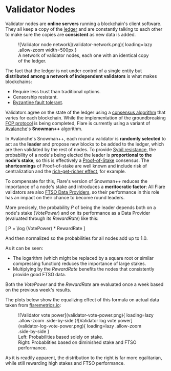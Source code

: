 # Validator Nodes

Validator nodes are **online servers** running a blockchain's client software. They all keep a copy of the [ledger](glossary.md#ledger) and are constantly talking to each other to make sure the copies are **consistent** as new data is added.

<figure markdown>
  ![Validator node network](validator-network.png){ loading=lazy .allow-zoom width=500px }
  <figcaption>A network of validator nodes, each one with an identical copy of the ledger.</figcaption>
</figure>

The fact that the ledger is not under control of a single entity but **distributed among a network of independent validators** is what makes blockchains:

- Require less trust than traditional options.
- Censorship resistant.
- [Byzantine fault tolerant](glossary.md#byzantine_fault_tolerance).

Validators agree on the state of the ledger using a [consensus algorithm](glossary.md#consensus) that varies for each blockchain. While the implementation of the groundbreaking [FCP protocol](glossary.md#fcp) is being completed, Flare is currently using a variant of [Avalanche](glossary.md#avalanche)'s **Snowman++** algorithm.

In Avalanche's Snowman++, each round a validator is **randomly selected** to act as the **leader** and propose new blocks to be added to the ledger, which are then validated by the rest of nodes. To provide [Sybil resistance](glossary.md#sybil_resistance), the probability of a node's being elected the leader is **proportional to the node's stake**, so this is effectively a [Proof-of-Stake](glossary.md#proof_of_stake) consensus. The **shortcomings** of Proof-of-stake are well known and include risk of centralization and the [rich-get-richer effect](https://en.wikipedia.org/wiki/Matthew_effect), for example.

To compensate for this, Flare's version of Snowman++ reduces the importance of a node's stake and introduces a **meritocratic factor**: All Flare validators are also [FTSO Data Providers](glossary.md#data_provider), so their performance in this role has an impact on their chance to become round leaders.

More precisely, the probability $P$ of being the leader depends both on a node's stake ($VotePower$) and on its performance as a Data Provider (evaluated through its $RewardRate$) like this:

\[
P = \log (VotePower) * RewardRate
\]

And then normalized so the probabilities for all nodes add up to $1.0$.

As it can be seen:

- The logarithm (which might be replaced by a square root or similar compressing function) reduces the importance of large stakes.
- Multiplying by the $RewardRate$ benefits the nodes that consistently provide good FTSO data.

Both the $VotePower$ and the $RewardRate$ are evaluated once a week based on the previous week's results.

The plots below show the equalizing effect of this formula on actual data taken from [flaremetrics.io](https://flaremetrics.io/):

<figure markdown>
  ![Validator vote power](validator-vote-power.png){ loading=lazy .allow-zoom .side-by-side }![Validator log vote power](validator-log-vote-power.png){ loading=lazy .allow-zoom .side-by-side }
  <figcaption>Left: Probabilities based solely on stake.<br/>Right: Probablities based on diminished stake and FTSO performance.</figcaption>
</figure>

As it is readily apparent, the distribution to the right is far more egalitarian, while still rewarding high stakes and FTSO performance.